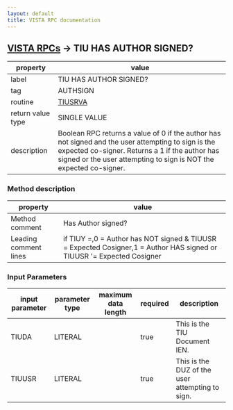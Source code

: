 ```yaml
---
layout: default
title: VISTA RPC documentation
---
```




## [VISTA RPCs](TableOfContent.md) &#8594; TIU HAS AUTHOR SIGNED? 

 property | value 
--- | --- 
 label | TIU HAS AUTHOR SIGNED?
 tag | AUTHSIGN
 routine | [TIUSRVA](http://code.osehra.org/dox/Routine_TIUSRVA_source.html)
 return value type | SINGLE VALUE
 description | Boolean RPC returns a value of 0 if the author has not signed and the user attempting to sign is the expected co-signer.  Returns a 1 if the author has signed or the user attempting to sign is NOT the expected co-signer.


### Method description

 property | value 
--- | --- 
 Method comment | Has Author signed?
 Leading comment lines | if TIUY =,0 = Author has NOT signed & TIUUSR = Expected Cosigner,1 = Author HAS signed or TIUUSR '= Expected Cosigner

### Input Parameters

| input parameter | parameter type | maximum data length | required | description | 
| --- | --- | --- | --- | --- | 
| TIUDA | LITERAL |  | true | This is the TIU Document IEN. | 
| TIUUSR | LITERAL |  | true | This is the DUZ of the user attempting to sign. | 